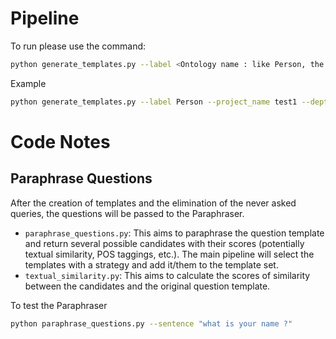 
# Pipeline #
To run please use the command:

```bash
python generate_templates.py --label <Ontology name : like Person, the casing matters > --project_name <Give a name to the project like test1 > --depth <Mention the depth to which you would like to penetrate: like 2 >
```

Example

```bash
python generate_templates.py --label Person --project_name test1 --depth 2
```

# Code Notes #
## Paraphrase Questions
After the creation of templates and the elimination of the never asked queries, the questions will be passed to the Paraphraser.
- `paraphrase_questions.py`: This aims to paraphrase the question template and return several possible candidates with their scores (potentially textual similarity, POS taggings, etc.). The main pipeline will select the templates with a strategy and add it/them to the template set.
- `textual_similarity.py`: This aims to calculate the scores of similarity between the candidates and the original question template.

To test the Paraphraser
```bash
python paraphrase_questions.py --sentence "what is your name ?"
```